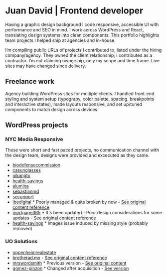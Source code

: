 # Juan David | Frontend developer 

Having a graphic design background I code responsive, accessible UI with performance and SEO in mind. I work across WordPress and React, translating design systems into clean components. This portfolio highlights team projects I helped ship at agencies and in-house.

I’m compiling public URLs of projects I contributed to, listed under the hiring company/agency. They owned the client relationship; I contributed as a contractor. I’m not claiming ownership, only my scope and time frame. Live sites may have changed since delivery.

## Freelance work

Agency building WordPress sites for multiple clients. I handled front-end styling and system setup (typograpy, color palette, spacing, breakpoints and interactive states), made layouts responsive, and set up/tuned components to match design across devices.


## WordPress projects
### NYC Media Responsive

These were short and fast paced projects, no communication channel with the design team, designs were provided and excecuted as they came.

- [biodefensecommission](https://biodefensecommission.org/)
- [casunglasses](https://casunglasses.com/)
- [nikangtx](https://www.nikangtx.com/)
- [health-savings](https://health-savings.com/)
- [elumina](https://elumina.com/)
- [sebastianmd](https://sebastianmd.com/)
- [securiport](https://securiport.com/)
- [ibedigital](https://ibedigital.com/) * Poorly managed & quite broken by now - [See original content reference](references/ref-ibe-homepage-final.jpg)
- [mortgage365](https://mortgage365.com/) * It's been updated - Poor  design considerations for some updates - [See original content reference](references/ref-M365-homepage-final.jpg)
- [health-savings](https://health-savings.com/) * Images issue induced by missing style (probably removed) 

### UO Solutions

- [oppenheimrealestate](https://oppenheimrealestate.com/)
- [brotherad.mx](https://brotherad.com.mx/) - [See original content reference]()
- [mrswordsmith](https://mrswordsmith.com/) * Previous version - [See original content](#)
- [gomez-pinzon](#) * Changed after acquisition - [See version](#)